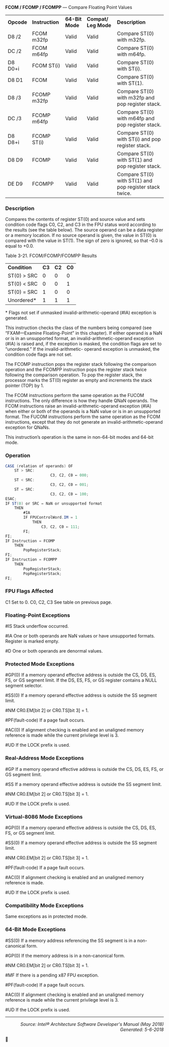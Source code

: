 <b>FCOM / FCOMP / FCOMPP</b> — Compare Floating Point Values
<table>
	<tr>
		<td><b>Opcode</b></td>
		<td><b>Instruction</b></td>
		<td><b>64-Bit Mode</b></td>
		<td><b>Compat/ Leg Mode</b></td>
		<td><b>Description</b></td>
	</tr>
	<tr>
		<td>D8 /2</td>
		<td>FCOM m32fp</td>
		<td>Valid</td>
		<td>Valid</td>
		<td>Compare ST(0) with m32fp.</td>
	</tr>
	<tr>
		<td>DC /2</td>
		<td>FCOM m64fp</td>
		<td>Valid</td>
		<td>Valid</td>
		<td>Compare ST(0) with m64fp.</td>
	</tr>
	<tr>
		<td>D8 D0+i</td>
		<td>FCOM ST(i)</td>
		<td>Valid</td>
		<td>Valid</td>
		<td>Compare ST(0) with ST(i).</td>
	</tr>
	<tr>
		<td>D8 D1</td>
		<td>FCOM</td>
		<td>Valid</td>
		<td>Valid</td>
		<td>Compare ST(0) with ST(1).</td>
	</tr>
	<tr>
		<td>D8 /3</td>
		<td>FCOMP m32fp</td>
		<td>Valid</td>
		<td>Valid</td>
		<td>Compare ST(0) with m32fp and pop register stack.</td>
	</tr>
	<tr>
		<td>DC /3</td>
		<td>FCOMP m64fp</td>
		<td>Valid</td>
		<td>Valid</td>
		<td>Compare ST(0) with m64fp and pop register stack.</td>
	</tr>
	<tr>
		<td>D8 D8+i</td>
		<td>FCOMP ST(i)</td>
		<td>Valid</td>
		<td>Valid</td>
		<td>Compare ST(0) with ST(i) and pop register stack.</td>
	</tr>
	<tr>
		<td>D8 D9</td>
		<td>FCOMP</td>
		<td>Valid</td>
		<td>Valid</td>
		<td>Compare ST(0) with ST(1) and pop register stack.</td>
	</tr>
	<tr>
		<td>DE D9</td>
		<td>FCOMPP</td>
		<td>Valid</td>
		<td>Valid</td>
		<td>Compare ST(0) with ST(1) and pop register stack twice.</td>
	</tr>
</table>


### Description
Compares the contents of register ST(0) and source value and sets condition code flags C0, C2, and C3 in the FPU
status word according to the results (see the table below). The source operand can be a data register or a memory
location. If no source operand is given, the value in ST(0) is compared with the value in ST(1). The sign of zero is
ignored, so that –0.0 is equal to +0.0.

Table 3-21.  FCOM/FCOMP/FCOMPP Results
<table>
	<tr>
		<td><b>Condition</b></td>
		<td><b>C3</b></td>
		<td><b>C2</b></td>
		<td><b>C0</b></td>
	</tr>
	<tr>
		<td>ST(0) > SRC</td>
		<td>0</td>
		<td>0</td>
		<td>0</td>
	</tr>
	<tr>
		<td>ST(0) < SRC</td>
		<td>0</td>
		<td>0</td>
		<td>1</td>
	</tr>
	<tr>
		<td>ST(0) = SRC</td>
		<td>1</td>
		<td>0</td>
		<td>0</td>
	</tr>
	<tr>
		<td>Unordered*</td>
		<td>1</td>
		<td>1</td>
		<td>1</td>
	</tr>
</table>

\* Flags not set if unmasked invalid-arithmetic-operand (\#IA) exception is generated.

This instruction checks the class of the numbers being compared (see “FXAM—Examine Floating-Point” in this
chapter). If either operand is a NaN or is in an unsupported format, an invalid-arithmetic-operand exception (\#IA)
is raised and, if the exception is masked, the condition flags are set to “unordered.” If the invalid-arithmetic-
operand exception is unmasked, the condition code flags are not set.

The FCOMP instruction pops the register stack following the comparison operation and the FCOMPP instruction
pops the register stack twice following the comparison operation. To pop the register stack, the processor marks
the ST(0) register as empty and increments the stack pointer (TOP) by 1.

The FCOM instructions perform the same operation as the FUCOM instructions. The only difference is how they
handle QNaN operands. The FCOM instructions raise an invalid-arithmetic-operand exception (\#IA) when either or
both of the operands is a NaN value or is in an unsupported format. The FUCOM instructions perform the same
operation as the FCOM instructions, except that they do not generate an invalid-arithmetic-operand exception for
QNaNs.

This instruction’s operation is the same in non-64-bit modes and 64-bit mode.

### Operation

```java
CASE (relation of operands) OF
    ST > SRC:
                    C3, C2, C0 ← 000;
    ST < SRC:
                    C3, C2, C0 ← 001;
    ST = SRC:
                    C3, C2, C0 ← 100;
ESAC;
IF ST(0) or SRC = NaN or unsupported format
    THEN 
        #IA
        IF FPUControlWord.IM = 1
            THEN 
                C3, C2, C0 ← 111;
        FI;
FI;
IF Instruction = FCOMP 
    THEN 
        PopRegisterStack;
FI;
IF Instruction = FCOMPP 
    THEN 
        PopRegisterStack;
        PopRegisterStack;
FI;
```
### FPU Flags Affected
C1
Set to 0.
C0, C2, C3
See table on previous page.

### Floating-Point Exceptions

<p>#IS
Stack underflow occurred.
<p>#IA
One or both operands are NaN values or have unsupported formats.
Register is marked empty.
<p>#D
One or both operands are denormal values.

### Protected Mode Exceptions

<p>#GP(0)
If a memory operand effective address is outside the CS, DS, ES, FS, or GS segment limit.
If the DS, ES, FS, or GS register contains a NULL segment selector.
<p>#SS(0)
If a memory operand effective address is outside the SS segment limit.
<p>#NM
CR0.EM[bit 2] or CR0.TS[bit 3] = 1.
<p>#PF(fault-code)
If a page fault occurs.
<p>#AC(0)
If alignment checking is enabled and an unaligned memory reference is made while the
current privilege level is 3.
<p>#UD
If the LOCK prefix is used.

### Real-Address Mode Exceptions

<p>#GP
If a memory operand effective address is outside the CS, DS, ES, FS, or GS segment limit.
<p>#SS
If a memory operand effective address is outside the SS segment limit.
<p>#NM
CR0.EM[bit 2] or CR0.TS[bit 3] = 1.
<p>#UD
If the LOCK prefix is used.

### Virtual-8086 Mode Exceptions
<p>#GP(0)
If a memory operand effective address is outside the CS, DS, ES, FS, or GS segment limit.
<p>#SS(0)
If a memory operand effective address is outside the SS segment limit.
<p>#NM
CR0.EM[bit 2] or CR0.TS[bit 3] = 1.
<p>#PF(fault-code)
If a page fault occurs.
<p>#AC(0)
If alignment checking is enabled and an unaligned memory reference is made.
<p>#UD
If the LOCK prefix is used.

### Compatibility Mode Exceptions

Same exceptions as in protected mode.

### 64-Bit Mode Exceptions

<p>#SS(0)
If a memory address referencing the SS segment is in a non-canonical form.
<p>#GP(0)
If the memory address is in a non-canonical form.
<p>#NM
CR0.EM[bit 2] or CR0.TS[bit 3] = 1.
<p>#MF
If there is a pending x87 FPU exception.
<p>#PF(fault-code)
If a page fault occurs.
<p>#AC(0)
If alignment checking is enabled and an unaligned memory reference is made while the
current privilege level is 3.
<p>#UD
If the LOCK prefix is used.

 --- 
<p align="right"><i>Source: Intel® Architecture Software Developer's Manual (May 2018)<br>Generated: 5-6-2018</i></p>
